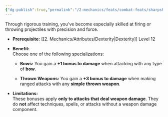 ```yaml
---
{"dg-publish":true,"permalink":"/2-mechanics/feats/combat-feats/sharpshooter/"}
---
```


Through rigorous training, you've become especially skilled at firing or throwing projectiles with precision and force.

- **Prerequisite:** [[2. Mechanics/Attributes/Dexterity\|Dexterity]] Level 12
    
- **Benefit:**  
    Choose one of the following specializations:
    
    - **Bows:** You gain a **+1 bonus to damage** when attacking with any type of **bow**.
        
    - **Thrown Weapons:** You gain a **+3 bonus to damage** when making ranged attacks with any **simple thrown weapon**.
        
- **Limitations:**  
    These bonuses apply **only to attacks that deal weapon damage**. They do **not** affect techniques, spells, or attacks without a weapon damage component.